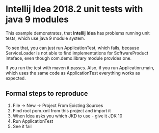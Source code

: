 # Intellij Idea 2018.2 unit tests with java 9 modules

This example demonstrates, that **Intellij Idea** has problems running unit tests,
which use java 9 module system.

To see that, you can just run ApplicationTest, which fails, because
ServiceLoader is not able to find implementations for SoftwareProduct inteface,
even though com.demo.library module provides one.

If you run the test with maven it passes. Also, if you run Application.main,
which uses the same code as ApplicationTest everything works as expected.

## Formal steps to reproduce
1. File -> New -> Project From Existing Sources
2. Find root pom.xml from this project and import it
4. When Idea asks you which JKD to use - give it JDK 10
3. Run ApplicationTest
4. See it fail

